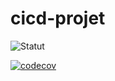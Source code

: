 # cicd-projet

![Statut](https://github.com/nalvac/cicd-projet/actions/workflows/main.yml/badge.svg?branch=main&event=push)

[![codecov](https://codecov.io/gh/Nalvac/cicd-projet/graph/badge.svg?token=NDEASODT50)](https://codecov.io/gh/Nalvac/cicd-projet)
